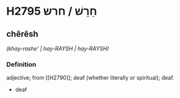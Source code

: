 # H2795 חֵרֵשׁ / חרש

## chêrêsh

_(khay-rashe' | hay-RAYSH | hay-RAYSH)_

### Definition

adjective; from [[H2790]]; deaf (whether literally or spiritual); deaf.

- deaf
